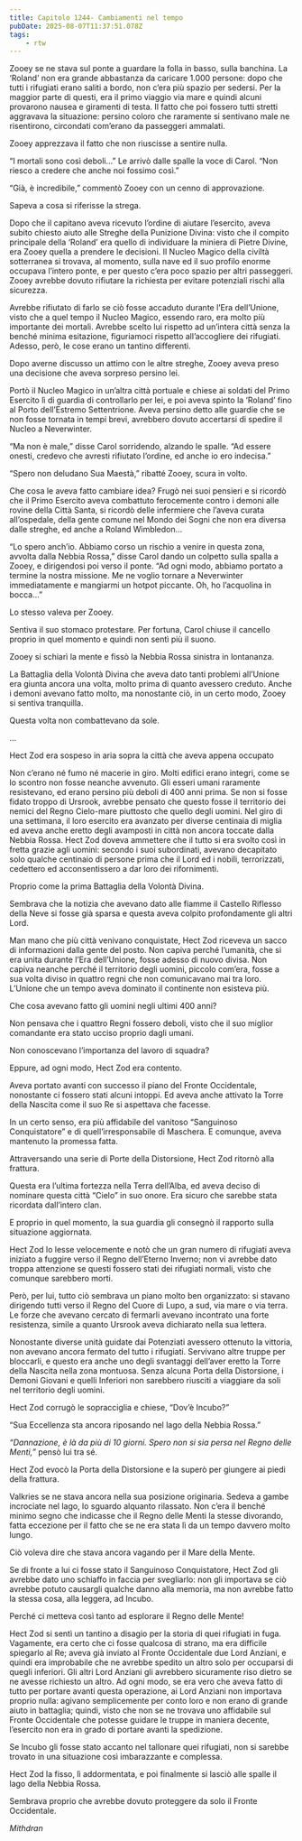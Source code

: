 ```yaml
---
title: Capitolo 1244- Cambiamenti nel tempo
pubDate: 2025-08-07T11:37:51.078Z
tags:
    - rtw
---
```



Zooey se ne stava sul ponte a guardare la folla in basso, sulla banchina. La ‘Roland’ non era grande abbastanza da caricare 1.000 persone: dopo che tutti i rifugiati erano saliti a bordo, non c’era più spazio per sedersi. Per la maggior parte di questi, era il primo viaggio via mare e quindi alcuni provarono nausea e giramenti di testa. Il fatto che poi fossero tutti stretti aggravava la situazione: persino coloro che raramente si sentivano male ne risentirono, circondati com’erano da passeggeri ammalati.


Zooey apprezzava il fatto che non riuscisse a sentire nulla.


“I mortali sono così deboli…” Le arrivò dalle spalle la voce di Carol. “Non riesco a credere che anche noi fossimo così.”


“Già, è incredibile,” commentò Zooey con un cenno di approvazione.


Sapeva a cosa si riferisse la strega.


Dopo che il capitano aveva ricevuto l’ordine di aiutare l’esercito, aveva subito chiesto aiuto alle Streghe della Punizione Divina: visto che il compito principale della ‘Roland’ era quello di individuare la miniera di Pietre Divine, era Zooey quella a prendere le decisioni. Il Nucleo Magico della civiltà sotterranea si trovava, al momento, sulla nave ed il suo profilo enorme occupava l’intero ponte, e per questo c’era poco spazio per altri passeggeri. Zooey avrebbe dovuto rifiutare la richiesta per evitare potenziali rischi alla sicurezza.


Avrebbe rifiutato di farlo se ciò fosse accaduto durante l’Era dell’Unione, visto che a quel tempo il Nucleo Magico, essendo raro, era molto più importante dei mortali. Avrebbe scelto lui rispetto ad un’intera città senza la benché minima esitazione, figuriamoci rispetto all’accogliere dei rifugiati. Adesso, però, le cose erano un tantino differenti.


Dopo averne discusso un attimo con le altre streghe, Zooey aveva preso una decisione che aveva sorpreso persino lei.


Portò il Nucleo Magico in un’altra città portuale e chiese ai soldati del Primo Esercito lì di guardia di controllarlo per lei, e poi aveva spinto la ‘Roland’ fino al Porto dell’Estremo Settentrione. Aveva persino detto alle guardie che se non fosse tornata in tempi brevi, avrebbero dovuto accertarsi di spedire il Nucleo a Neverwinter.


“Ma non è male,” disse Carol sorridendo, alzando le spalle. “Ad essere onesti, credevo che avresti rifiutato l’ordine, ed anche io ero indecisa.”


“Spero non deludano Sua Maestà,” ribatté Zooey, scura in volto.


Che cosa le aveva fatto cambiare idea? Frugò nei suoi pensieri e si ricordò che il Primo Esercito aveva combattuto ferocemente contro i demoni alle rovine della Città Santa, si ricordò delle infermiere che l’aveva curata all’ospedale, della gente comune nel Mondo dei Sogni che non era diversa dalle streghe, ed anche a Roland Wimbledon…


“Lo spero anch’io. Abbiamo corso un rischio a venire in questa zona, avvolta dalla Nebbia Rossa,” disse Carol dando un colpetto sulla spalla a Zooey, e dirigendosi poi verso il ponte. “Ad ogni modo, abbiamo portato a termine la nostra missione. Me ne voglio tornare a Neverwinter immediatamente e mangiarmi un hotpot piccante. Oh, ho l’acquolina in bocca…”


Lo stesso valeva per Zooey.


Sentiva il suo stomaco protestare. Per fortuna, Carol chiuse il cancello proprio in quel momento e quindi non sentì più il suono.


Zooey si schiarì la mente e fissò la Nebbia Rossa sinistra in lontananza.


La Battaglia della Volontà Divina che aveva dato tanti problemi all’Unione era giunta ancora una volta, molto prima di quanto avessero creduto. Anche i demoni avevano fatto molto, ma nonostante ciò, in un certo modo, Zooey si sentiva tranquilla.


Questa volta non combattevano da sole.


…


Hect Zod era sospeso in aria sopra la città che aveva appena occupato


Non c’erano né fumo né macerie in giro. Molti edifici erano integri, come se lo scontro non fosse neanche avvenuto. Gli esseri umani raramente resistevano, ed erano persino più deboli di 400 anni prima. Se non si fosse fidato troppo di Ursrook, avrebbe pensato che questo fosse il territorio dei nemici del Regno Cielo-mare piuttosto che quello degli uomini. Nel giro di una settimana, il loro esercito era avanzato per diverse centinaia di miglia ed aveva anche eretto degli avamposti in città non ancora toccate dalla Nebbia Rossa. Hect Zod doveva ammettere che il tutto si era svolto così in fretta grazie agli uomini: secondo i suoi subordinati, avevano decapitato solo qualche centinaio di persone prima che il Lord ed i nobili, terrorizzati, cedettero ed acconsentissero a dar loro dei rifornimenti.


Proprio come la prima Battaglia della Volontà Divina.


Sembrava che la notizia che avevano dato alle fiamme il Castello Riflesso della Neve si fosse già sparsa e questa aveva colpito profondamente gli altri Lord.


Man mano che più città venivano conquistate, Hect Zod riceveva un sacco di informazioni dalla gente del posto. Non capiva perché l’umanità, che si era unita durante l’Era dell’Unione, fosse adesso di nuovo divisa. Non capiva neanche perché il territorio degli uomini, piccolo com’era, fosse a sua volta diviso in quattro regni che non comunicavano mai tra loro. L’Unione che un tempo aveva dominato il continente non esisteva più.


Che cosa avevano fatto gli uomini negli ultimi 400 anni?


Non pensava che i quattro Regni fossero deboli, visto che il suo miglior comandante era stato ucciso proprio dagli umani.


Non conoscevano l’importanza del lavoro di squadra?


Eppure, ad ogni modo, Hect Zod era contento.


Aveva portato avanti con successo il piano del Fronte Occidentale, nonostante ci fossero stati alcuni intoppi. Ed aveva anche attivato la Torre della Nascita come il suo Re si aspettava che facesse.


In un certo senso, era più affidabile del vanitoso “Sanguinoso Conquistatore” e di quell’irresponsabile di Maschera. E comunque, aveva mantenuto la promessa fatta.


Attraversando una serie di Porte della Distorsione, Hect Zod ritornò alla frattura.


Questa era l’ultima fortezza nella Terra dell’Alba, ed aveva deciso di nominare questa città “Cielo” in suo onore. Era sicuro che sarebbe stata ricordata dall’intero clan.


E proprio in quel momento, la sua guardia gli consegnò il rapporto sulla situazione aggiornata.


Hect Zod lo lesse velocemente e notò che un gran numero di rifugiati aveva iniziato a fuggire verso il Regno dell’Eterno Inverno; non vi avrebbe dato troppa attenzione se questi fossero stati dei rifugiati normali, visto che comunque sarebbero morti.


Però, per lui, tutto ciò sembrava un piano molto ben organizzato: si stavano dirigendo tutti verso il Regno del Cuore di Lupo, a sud, via mare o via terra. Le forze che avevano cercato di fermarli avevano incontrato una forte resistenza, simile a quanto Ursrook aveva dichiarato nella sua lettera.


Nonostante diverse unità guidate dai Potenziati avessero ottenuto la vittoria, non avevano ancora fermato del tutto i rifugiati. Servivano altre truppe per bloccarli, e questo era anche uno degli svantaggi dell’aver eretto la Torre della Nascita nella zona montuosa. Senza alcuna Porta della Distorsione, i Demoni Giovani e quelli Inferiori non sarebbero riusciti a viaggiare da soli nel territorio degli uomini.


Hect Zod corrugò le sopracciglia e chiese, “Dov’è Incubo?”


“Sua Eccellenza sta ancora riposando nel lago della Nebbia Rossa.”


<em>“Dannazione, è là da più di 10 giorni. Spero non si sia persa nel Regno delle Menti,” </em>pensò lui tra sé.


Hect Zod evocò la Porta della Distorsione e la superò per giungere ai piedi della frattura.


Valkries se ne stava ancora nella sua posizione originaria. Sedeva a gambe incrociate nel lago, lo sguardo alquanto rilassato. Non c’era il benché minimo segno che indicasse che il Regno delle Menti la stesse divorando, fatta eccezione per il fatto che se ne era stata lì da un tempo davvero molto lungo.


Ciò voleva dire che stava ancora vagando per il Mare della Mente.


Se di fronte a lui ci fosse stato il Sanguinoso Conquistatore, Hect Zod gli avrebbe dato uno schiaffo in faccia per svegliarlo: non gli importava se ciò avrebbe potuto causargli qualche danno alla memoria, ma non avrebbe fatto la stessa cosa, alla leggera, ad Incubo.


Perché ci metteva così tanto ad esplorare il Regno delle Mente!


Hect Zod si sentì un tantino a disagio per la storia di quei rifugiati in fuga. Vagamente, era certo che ci fosse qualcosa di strano, ma era difficile spiegarlo al Re; aveva già inviato al Fronte Occidentale due Lord Anziani, e quindi era improbabile che ne avrebbe spedito un altro solo per occuparsi di quegli inferiori. Gli altri Lord Anziani gli avrebbero sicuramente riso dietro se ne avesse richiesto un altro. Ad ogni modo, se era vero che aveva fatto di tutto per portare avanti questa operazione, ai Lord Anziani non importava proprio nulla: agivano semplicemente per conto loro e non erano di grande aiuto in battaglia; quindi, visto che non se ne trovava uno affidabile sul Fronte Occidentale che potesse guidare le truppe in maniera decente, l’esercito non era in grado di portare avanti la spedizione.


Se Incubo gli fosse stato accanto nel tallonare quei rifugiati, non si sarebbe trovato in una situazione così imbarazzante e complessa.


Hect Zod la fisso, lì addormentata, e poi finalmente si lasciò alle spalle il lago della Nebbia Rossa.


Sembrava proprio che avrebbe dovuto proteggere da solo il Fronte Occidentale.






<em>Mithdran</em>












































                                


                                



